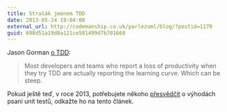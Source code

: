 ```yaml
---
title: Strašák jménem TDD
date: 2013-05-24 19:04:00
external_url: http://codemanship.co.uk/parlezuml/blog/?postid=1170
guid: 698d51a19d8a121ce581499d7b701668
---
```


Jason Gorman [o TDD](http://codemanship.co.uk/parlezuml/blog/?postid=1170):

> Most developers and teams who report a loss of productivity when they try TDD are actually reporting the learning curve. Which can be steep.

Pokud ještě teď, v roce 2013, potřebujete někoho [přesvědčit](http://ondrej.mirtes.cz/dvanact-prinosu-z-psani-unit-testu) o výhodách psaní unit testů, odkažte ho na tento článek.
